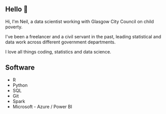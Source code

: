 ## Hello 👋

Hi, I'm Neil, a data scientist working with Glasgow City Council on child poverty.

I've been a freelancer and a civil servant in the past, leading statistical and data work across different government departments.

I love all things coding, statistics and data science.

## Software

* R
* Python
* SQL
* Git 
* Spark
* Microsoft - Azure / Power BI

